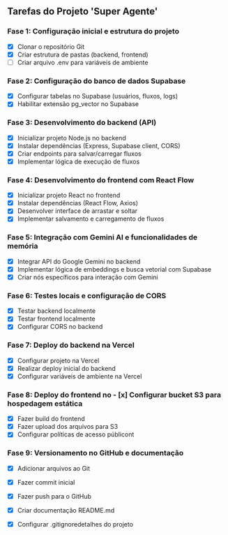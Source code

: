 ## Tarefas do Projeto 'Super Agente'

### Fase 1: Configuração inicial e estrutura do projeto
- [x] Clonar o repositório Git
- [x] Criar estrutura de pastas (backend, frontend)
- [ ] Criar arquivo .env para variáveis de ambiente

### Fase 2: Configuração do banco de dados Supabase
- [x] Configurar tabelas no Supabase (usuários, fluxos, logs)
- [x] Habilitar extensão pg_vector no Supabase

### Fase 3: Desenvolvimento do backend (API)
- [x] Inicializar projeto Node.js no backend
- [x] Instalar dependências (Express, Supabase client, CORS)
- [x] Criar endpoints para salvar/carregar fluxos
- [x] Implementar lógica de execução de fluxos

### Fase 4: Desenvolvimento do frontend com React Flow
- [x] Inicializar projeto React no frontend
- [x] Instalar dependências (React Flow, Axios)
- [x] Desenvolver interface de arrastar e soltar
- [x] Implementar salvamento e carregamento de fluxos

### Fase 5: Integração com Gemini AI e funcionalidades de memória
- [x] Integrar API do Google Gemini no backend
- [x] Implementar lógica de embeddings e busca vetorial com Supabase
- [x] Criar nós específicos para interação com Gemini

### Fase 6: Testes locais e configuração de CORS
- [x] Testar backend localmente
- [x] Testar frontend localmente
- [x] Configurar CORS no backend

### Fase 7: Deploy do backend na Vercel
- [x] Configurar projeto na Vercel
- [x] Realizar deploy inicial do backend
- [x] Configurar variáveis de ambiente na Vercel

### Fase 8: Deploy do frontend no - [x] Configurar bucket S3 para hospedagem estática
- [x] Fazer build do frontend
- [x] Fazer upload dos arquivos para S3
- [x] Configurar políticas de acesso públicont

### Fase 9: Versionamento no GitHub e documentação
- [x] Adicionar arquivos ao Git
- [x] Fazer commit inicial
- [x] Fazer push para o GitHub
- [x] Criar documentação README.md
- [x] Configurar .gitignoredetalhes do projeto



